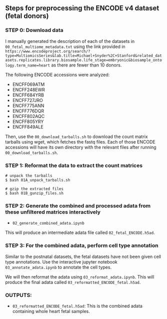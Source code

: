 ## Steps for preprocessing the ENCODE v4 dataset (fetal donors)

### STEP 0: Download data
I manually generated the description of each of the datasets in `00_fetal_multiome_metadata.txt` using the link provided in `https://www.encodeproject.org/search/?type=MultiomicsSeries&lab.title=Michael+Snyder%2C+Stanford&related_datasets.replicates.library.biosample.life_stage=embryonic&biosample_ontology.term_name=heart` as there are fewer than 10 donors.

The following ENCODE accessions were analyzed:
- ENCFF069ATM 
- ENCFF248EWR
- ENCFF684YRB
- ENCFF727JRO
- ENCFF775ANN
- ENCFF776DQR
- ENCFF802AQC
- ENCFF805YRY
- ENCFF849ALE

Then, use the `00_download_tarballs.sh` to download the count matrix tarballs using wget, which fetches the fastq files. Each of those ENCODE accessions will have its own directory with the relevant files after running `00_download_tarballs.sh`.

### STEP 1: Reformat the data to extract the count matrices
```
# unpack the tarballs
$ bash 01A_unpack_tarballs.sh

# gzip the extracted files
$ bash 01B_gunzip_files.sh
```

### STEP 2: Generate the combined and processed adata from these unfiltered matrices interactively
- `02_generate_combined_adata.ipynb`

This will produce an intermediate adata file called `02_fetal_ENCODE.h5ad`.

### STEP 3: For the combined adata, perform cell type annotation
Similar to the postnatal datasets, the fetal datasets have not been given cell type annotations. Use the interactive jupyter notebook `03_annotate_adata.ipynb` to annotate the cell types. 

We will then reformat the adata using `03_reformat_adata.ipynb`. This will produce the final adata called `03_reformatted_ENCODE_fetal.h5ad`. 

### OUTPUTS:
- `03_reformatted_ENCODE_fetal.h5ad`: This is the combined adata containing whole heart fetal samples.
